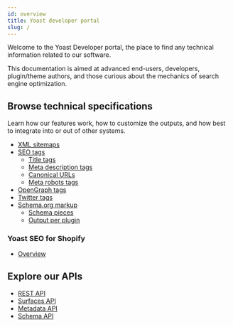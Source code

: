 ```yaml
---
id: overview
title: Yoast developer portal
slug: /
---
```


<head>
<title>Yoast developer portal</title>
</head>

Welcome to the Yoast Developer portal, the place to find any technical information related to our software.

This documentation is aimed at advanced end-users, developers, plugin/theme authors, and those curious about the mechanics of search engine optimization.

## Browse technical specifications
Learn how our features work, how to customize the outputs, and how best to integrate into or out of other systems.

- [XML sitemaps](features/xml-sitemaps/overview.md)
- [SEO tags](features/seo-tags/canonical-urls/overview.md)
  - [Title tags](features/seo-tags/titles/overview.md)
  - [Meta description tags](features/seo-tags/descriptions/overview.md)
  - [Canonical URLs](features/seo-tags/canonical-urls/overview.md)
  - [Meta robots tags](features/seo-tags/meta-robots/overview.md)
- [OpenGraph tags](features/opengraph/overview.md)
- [Twitter tags](features/twitter/functional-specification.md)
- [Schema.org markup](features/schema/overview.md)
  - [Schema pieces](/features/schema/pieces.md)
  - [Output per plugin](/features/schema/plugins.md)

### Yoast SEO for Shopify
- [Overview](shopify/overview.md)

## Explore our APIs
- [REST API](customization/apis/rest-api)
- [Surfaces API](customization/apis/surfaces-api)
- [Metadata API](customization/apis/metadata-api)
- [Schema API](features/schema/api)
